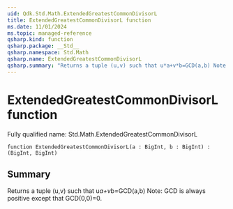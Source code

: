 ```yaml
---
uid: Qdk.Std.Math.ExtendedGreatestCommonDivisorL
title: ExtendedGreatestCommonDivisorL function
ms.date: 11/01/2024
ms.topic: managed-reference
qsharp.kind: function
qsharp.package: __Std__
qsharp.namespace: Std.Math
qsharp.name: ExtendedGreatestCommonDivisorL
qsharp.summary: "Returns a tuple (u,v) such that u*a+v*b=GCD(a,b) Note: GCD is always positive except that GCD(0,0)=0."
---
```


# ExtendedGreatestCommonDivisorL function

Fully qualified name: Std.Math.ExtendedGreatestCommonDivisorL

```qsharp
function ExtendedGreatestCommonDivisorL(a : BigInt, b : BigInt) : (BigInt, BigInt)
```

## Summary
Returns a tuple (u,v) such that u*a+v*b=GCD(a,b)
Note: GCD is always positive except that GCD(0,0)=0.
